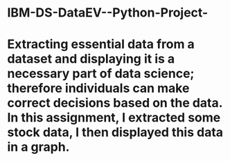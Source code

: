# IBM-DS-DataEV--Python-Project-
# Extracting essential data from a dataset and displaying it is a necessary part of data science; therefore individuals can make correct decisions based on the data. In this assignment, I extracted some stock data, I then displayed this data in a graph.
